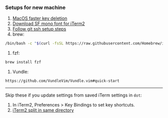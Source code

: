 ### Setups for new machine

1. [MacOS faster key deletion](https://superuser.com/questions/677665/increase-the-speed-at-which-the-delete-key-deletes-things-on-osx)
1. [Download SF mono font for iTerm2](https://developer.apple.com/fonts/)
1. [Follow git ssh setup steps](https://docs.github.com/en/authentication/connecting-to-github-with-ssh/generating-a-new-ssh-key-and-adding-it-to-the-ssh-agent)
1. brew:
```zsh
/bin/bash -c "$(curl -fsSL https://raw.githubusercontent.com/Homebrew/install/HEAD/install.sh)"
```

1. fzf:
```zsh
brew install fzf
```

1. Vundle:
```zsh
https://github.com/VundleVim/Vundle.vim#quick-start
```

------------------

Skip these if you update settings from saved iTerm settings in `dot`:

1. In iTerm2, Preferences > Key Bindings to set key shortcuts.
1. [iTerm2 split in same directory](https://apple.stackexchange.com/questions/337377/iterm2-split-vertically-with-current-profile-with-same-working-directory)
